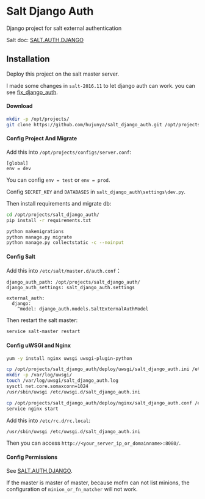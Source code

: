 Salt Django Auth
========================
Django project for salt external authentication

Salt doc: [SALT.AUTH.DJANGO](https://docs.saltstack.com/en/latest/ref/auth/all/salt.auth.django.html)

Installation
------------
Deploy this project on the salt master server.

I made some changes in `salt-2016.11` to let django auth can work. you can see [fix_django_auth](https://github.com/hujunya/salt/tree/fix_django_auth).

#### Download
```bash
mkdir -p /opt/projects/
git clone https://github.com/hujunya/salt_django_auth.git /opt/projects/salt_django_auth
```

#### Config Project And Migrate
Add this into `/opt/projects/configs/server.conf`:
```
[global]
env = dev
```
You can config `env = test` or `env = prod`.

Config `SECRET_KEY` and `DATABASES` in `salt_django_auth\settings\dev.py`.

Then install requirements and migrate db:
```bash
cd /opt/projects/salt_django_auth/
pip install -r requirements.txt

python makemigrations
python manage.py migrate
python manage.py collectstatic -c --noinput
```

#### Config Salt

Add this into `/etc/salt/master.d/auth.conf`：
```
django_auth_path: /opt/projects/salt_django_auth/
django_auth_settings: salt_django_auth.settings

external_auth:
  django:
    ^model: django_auth.models.SaltExternalAuthModel
```
Then restart the salt master:
```bash
service salt-master restart
```

#### Config uWSGI and Nginx

```bash
yum -y install nginx uwsgi uwsgi-plugin-python

cp /opt/projects/salt_django_auth/deploy/uwsgi/salt_django_auth.ini /etc/uwsgi.d/
mkdir -p /var/log/uwsgi/
touch /var/log/uwsgi/salt_django_auth.log
sysctl net.core.somaxconn=1024
/usr/sbin/uwsgi /etc/uwsgi.d/salt_django_auth.ini

cp /opt/projects/salt_django_auth/deploy/nginx/salt_django_auth.conf /etc/nginx/conf.d/
service nginx start
```

Add this into `/etc/rc.d/rc.local`:
```bash
/usr/sbin/uwsgi /etc/uwsgi.d/salt_django_auth.ini
```

Then you can access `http://<your_server_ip_or_domainname>:8080/`.

#### Config Permissions

See [SALT.AUTH.DJANGO](https://docs.saltstack.com/en/latest/ref/auth/all/salt.auth.django.html).

If the master is master of master, because mofm can not list minions, the configuration of `minion_or_fn_matcher` will not work.
